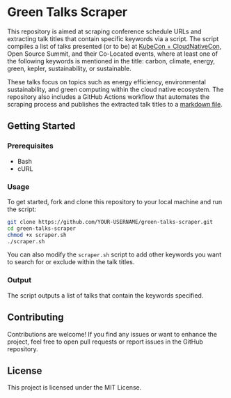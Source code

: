 # Green Talks Scraper

This repository is aimed at scraping conference schedule URLs and extracting talk titles that contain specific keywords via a script. 
The script compiles a list of talks presented (or to be) at [KubeCon + CloudNativeCon](https://KubeCon.io), Open Source Summit, and their Co-Located events, where at least one of the following keywords is mentioned in the title: carbon, climate, energy, green, kepler, sustainability, or sustainable.

These talks focus on topics such as energy efficiency, environmental sustainability, and green computing within the cloud native ecosystem.
The repository also includes a GitHub Actions workflow that automates the scraping process and publishes the extracted talk titles to a [markdown file](talks.md).

## Getting Started

### Prerequisites

- Bash
- cURL

### Usage

To get started, fork and clone this repository to your local machine and run the script:

```bash
git clone https://github.com/YOUR-USERNAME/green-talks-scraper.git
cd green-talks-scraper
chmod +x scraper.sh
./scraper.sh
```

You can also modify the `scraper.sh` script to add other keywords you want to search for or exclude within the talk titles.

### Output
The script outputs a list of talks that contain the keywords specified.

## Contributing
Contributions are welcome! If you find any issues or want to enhance the project, feel free to open pull requests or report issues in the GitHub repository.

## License
This project is licensed under the MIT License.
